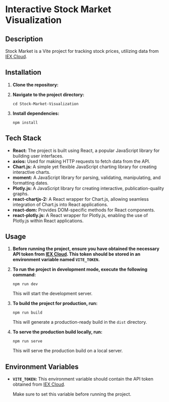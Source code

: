 # Interactive Stock Market Visualization

## Description

Stock Market is a Vite project for tracking stock prices, utilizing data from [IEX Cloud](https://iexcloud.io/).

## Installation

1. **Clone the repository:**


2. **Navigate to the project directory:**

    ```
    cd Stock-Market-Visualization
    ```

3. **Install dependencies:**

    ```
    npm install
    ```

## Tech Stack

- **React:** The project is built using React, a popular JavaScript library for building user interfaces.
- **axios:** Used for making HTTP requests to fetch data from the API.
- **Chart.js:** A simple yet flexible JavaScript charting library for creating interactive charts.
- **moment:** A JavaScript library for parsing, validating, manipulating, and formatting dates.
- **Plotly.js:** A JavaScript library for creating interactive, publication-quality graphs.
- **react-chartjs-2:** A React wrapper for Chart.js, allowing seamless integration of Chart.js into React applications.
- **react-dom:** Provides DOM-specific methods for React components.
- **react-plotly.js:** A React wrapper for Plotly.js, enabling the use of Plotly.js within React applications.

## Usage

1. **Before running the project, ensure you have obtained the necessary API token from [IEX Cloud](https://iexcloud.io/). This token should be stored in an environment variable named `VITE_TOKEN`.**

2. **To run the project in development mode, execute the following command:**

    ```
    npm run dev
    ```

    This will start the development server.

3. **To build the project for production, run:**

    ```
    npm run build
    ```

    This will generate a production-ready build in the `dist` directory.

4. **To serve the production build locally, run:**

    ```
    npm run serve
    ```

    This will serve the production build on a local server.

## Environment Variables

- **`VITE_TOKEN`:** This environment variable should contain the API token obtained from [IEX Cloud](https://iexcloud.io/).

    Make sure to set this variable before running the project.


